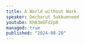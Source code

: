 ```yaml
---
title: A World without Work
speaker: Decharut Sukkumnoed
youtube: KhB3mGFd2p0
managed: true
published: "2024-08-20"
---
```

